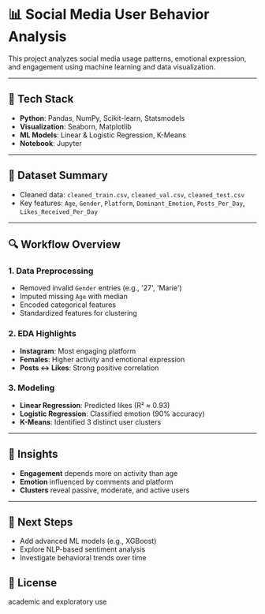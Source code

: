 # 📊 Social Media User Behavior Analysis

This project analyzes social media usage patterns, emotional expression, and engagement using machine learning and data visualization.

---

## 🔧 Tech Stack

* **Python**: Pandas, NumPy, Scikit-learn, Statsmodels  
* **Visualization**: Seaborn, Matplotlib  
* **ML Models**: Linear & Logistic Regression, K-Means  
* **Notebook**: Jupyter

---

## 📁 Dataset Summary

* Cleaned data: `cleaned_train.csv`, `cleaned_val.csv`, `cleaned_test.csv`  
* Key features: `Age`, `Gender`, `Platform`, `Dominant_Emotion`, `Posts_Per_Day`, `Likes_Received_Per_Day`

---

## 🔍 Workflow Overview

### 1. Data Preprocessing

* Removed invalid `Gender` entries (e.g., '27', 'Marie')  
* Imputed missing `Age` with median  
* Encoded categorical features  
* Standardized features for clustering

### 2. EDA Highlights

* **Instagram**: Most engaging platform  
* **Females**: Higher activity and emotional expression  
* **Posts ↔ Likes**: Strong positive correlation

### 3. Modeling

* **Linear Regression**: Predicted likes (R² ≈ 0.93)  
* **Logistic Regression**: Classified emotion (90% accuracy)  
* **K-Means**: Identified 3 distinct user clusters

---

## 🧠 Insights

* **Engagement** depends more on activity than age  
* **Emotion** influenced by comments and platform  
* **Clusters** reveal passive, moderate, and active users

---

## 🚀 Next Steps

* Add advanced ML models (e.g., XGBoost)  
* Explore NLP-based sentiment analysis  
* Investigate behavioral trends over time

 ## 📎 License
 academic and exploratory use
